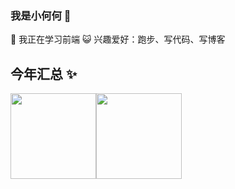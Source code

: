 ### 我是小何何 👋
🌱 我正在学习前端
😺 兴趣爱好：跑步、写代码、写博客


## 今年汇总 ✨

<img align="" height="137px" src="https://github-readme-stats.vercel.app/api?username=hec990&hide_title=true&hide_border=true&show_icons=true&include_all_commits=true&line_height=21&bg_color=0,EC6C6C,FFD479,FFFC79,73FA79&theme=graywhite&locale=cn" /><img align="" height="137px" src="https://github-readme-stats.vercel.app/api/top-langs/?username=liyupi&hide_title=true&hide_border=true&layout=compact&bg_color=0,73FA79,73FDFF,D783FF&theme=graywhite&locale=cn" />
